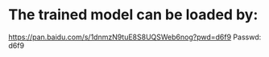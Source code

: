 # The trained model can be loaded by:
https://pan.baidu.com/s/1dnmzN9tuE8S8UQSWeb6nog?pwd=d6f9 
Passwd: d6f9
